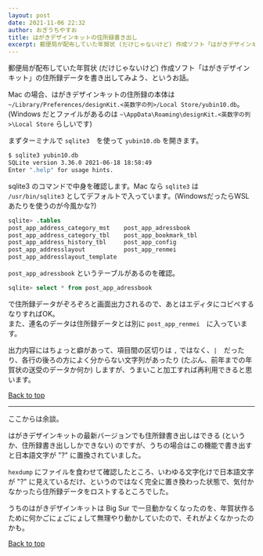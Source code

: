 ```yaml
---
layout: post
date: 2021-11-06 22:32
author: おぎうちやすお
title: はがきデザインキットの住所録書き出し
excerpt: 郵便局が配布していた年賀状 (だけじゃないけど) 作成ソフト「はがきデザインキット」の住所録データを書き出してみよう、というお話。
---
```


郵便局が配布していた年賀状 (だけじゃないけど) 作成ソフト「はがきデザインキット」の住所録データを書き出してみよう、というお話。

Mac の場合、はがきデザインキットの住所録の本体は `~/Library/Preferences/designKit.<英数字の列>/Local Store/yubin10.db`。  
(Windows だとファイルがあるのは `~\AppData\Roaming\designKit.<英数字の列>\Local Store` らしいです)

まずターミナルで `sqlite3`　を使って `yubin10.db` を開きます。

```sh
$ sqlite3 yubin10.db
SQLite version 3.36.0 2021-06-18 18:58:49
Enter ".help" for usage hints.
```

sqlite3 のコマンドで中身を確認します。Mac なら `sqlite3` は `/usr/bin/sqlite3` としてデフォルトで入っています。(WindowsだったらWSLあたりを使うのが今風かな?)

```sql
sqlite> .tables
post_app_address_category_mst    post_app_adressbook
post_app_address_category_tbl    post_app_bookmark_tbl
post_app_address_history_tbl     post_app_config
post_app_addresslayout           post_app_renmei
post_app_addresslayout_template
```

`post_app_adressbook` というテーブルがあるのを確認。

``` sql
sqlite> select * from post_app_adressbook
```
で住所録データがぞろぞろと画面出力されるので、あとはエディタにコピペするなりすればOK。  
また、連名のデータは住所録データとは別に `post_app_renmei`　に入っています。

出力内容にはちょっと癖があって、項目間の区切りは `,` ではなく、`|`　だったり、各行の後ろの方によく分からない文字列があったり (たぶん、前年までの年賀状の送受のデータか何か) しますが、うまいこと加工すれば再利用できると思います。

[Back to top](/)

----

ここからは余談。

はがきデザインキットの最新バージョンでも住所録書き出しはできる (というか、住所録書き出ししかできない) のですが、うちの場合はこの機能で書き出すと日本語文字が "?" に置換されていました。

`hexdump` にファイルを食わせて確認したところ、いわゆる文字化けで日本語文字が "?" に見えているだけ、というのではなく完全に置き換わった状態で、気付かなかったら住所録データをロストするところでした。

うちのはがきデザインキットは Big Sur で一旦動かなくなったのを、年賀状作るために何かごにょごにょして無理やり動かしていたので、それがよくなかったのかも。

[Back to top](/)